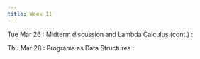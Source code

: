 ```yaml
---
title: Week 11
---
```


Tue Mar 26
: Midterm discussion and Lambda Calculus (cont.)
  : []()

Thu Mar 28
: Programs as Data Structures
  : []()

